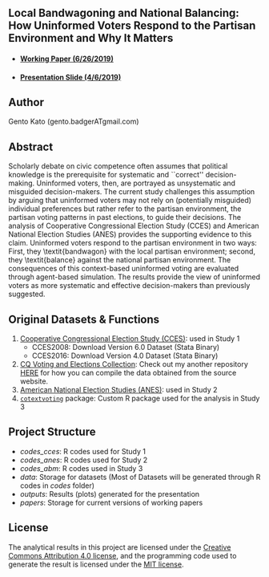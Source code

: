 ## Local Bandwagoning and National Balancing: How Uninformed Voters Respond to the Partisan Environment and Why It Matters

* #### [Working Paper (6/26/2019)](papers/Kato2019loba_v11.pdf)
* #### [Presentation Slide (4/6/2019)](slides/Uninformed_Choice_slide_latest.pdf)

## Author
Gento Kato (gento.badgerATgmail.com)

## Abstract 
Scholarly debate on civic competence often assumes that political knowledge is the prerequisite for systematic and ``correct'' decision-making. Uninformed voters, then, are portrayed as unsystematic and misguided decision-makers. The current study challenges this assumption by arguing that uninformed voters may not rely on (potentially misguided) individual preferences but rather refer to the partisan environment, the partisan voting patterns in past elections, to guide their decisions. The analysis of Cooperative Congressional Election Study (CCES) and American National Election Studies (ANES) provides the supporting evidence to this claim. Uninformed voters respond to the partisan environment in two ways: First, they \textit{bandwagon} with the local partisan environment; second, they \textit{balance} against the national partisan environment. The consequences of this context-based uninformed voting are evaluated through agent-based simulation. The results provide the view of uninformed voters as more systematic and effective decision-makers than previously suggested.

## Original Datasets & Functions

1. [Cooperative Congressional Election Study (CCES)](https://cces.gov.harvard.edu): used in Study 1
   * CCES2008: Download Version 6.0 Dataset (Stata Binary)
   * CCES2016: Download Version 4.0 Dataset (Stata Binary) 
2. [CQ Voting and Elections Collection](http://library.cqpress.com/elections/): Check out my another repository [HERE](https://github.com/gentok/cqvec) for how you can compile the data obtained from the source website.
3. [American National Election Studies (ANES)](https://electionstudies.org): used in Study 2
4. [<code>cotextvoting</code>](https://gentok.github.io/contextvoting/) package: Custom R package used for the analysis in Study 3

<!-- ## Generate Datasets for the Analysis

1. **Set Data Path**: Modify <code>[import_data.R](codes_cces/import_data.R)</code>. Define paths to relevant original datasets and execute the file.
2. **Generate CCES08 Datasets**: Execute <code>[CCES08_data1.R](codes_cces/CCES08_data1.R)</code>, <code>[CCES08_data2.R](codes_cces/CCES08_data2.R)</code>, and <code>[CCES08_data3.R](codes_cces/CCES08_data3.R)</code> in the respective order.
3. **Generate CCES16 Datasets**: Execute <code>[CCES16_data1.R](codes/CCES16_data1.R)</code>, <code>[CCES16_data2.R](codes/CCES16_data2.R)</code>, and <code>[CCES16_data3.R](codes/CCES16_data3.R)</code> in the respective order.

## Analysis Codes

* <code>[CCES_analysis0_functions.R](codes/CCES_analysis0_functions.R)</code>: Containing functions and resources used in analysis.
* <code>[CCES08_analysis1.R](codes/CCES08_analysis1.R)</code>: Run logistic regression using CCES08 data.
* <code>[CCES08_analysis2.R](codes/CCES08_analysis2.R)</code>: Make prediction using CCES08 data.
* <code>[CCES16_analysis1.R](codes/CCES16_analysis1.R)</code>: Run logistic regression using CCES16 data.
* <code>[CCES16_analysis2.R](codes/CCES16_analysis2.R)</code>: Make prediction using CCES16 data.
* <code>[CCES_analysis1.R](codes/CCES_analysis1.R)</code>: Combining estimation results from <code>[CCES08_analysis1.R](codes/CCES08_analysis1.R)</code> and <code>[CCES16_analysis1.R](codes/CCES16_analysis1.R)</code>.
* <code>[CCES_descriptives2.R](codes/CCES_descriptives2.R)</code>: Export descriptive statistics.
* <code>[CCES_pvi_mapping.R](codes/CCES_pvi_mapping.R)</code>: Map social information to the map of America. Used for slides.
* <code>[CCES_analysis_slide.R](codes/CCES_analysis_slide.R)</code>: Exporting figures for slides. -->

## Project Structure

 * *codes_cces*: R codes used for Study 1
 * *codes_anes*: R codes used for Study 2
 * *codes_abm*: R codes used in Study 3
 * *data*: Storage for datasets (Most of Datasets will be generated through R codes in *codes* folder)
 * *outputs*: Results (plots) generated for the presentation
 * *papers*: Storage for current versions of working papers

## License 

The analytical results in this project are licensed under the [Creative Commons Attribution 4.0 license](https://choosealicense.com/licenses/cc-by-4.0/), and the programming code used to generate the result is licensed under the [MIT license](https://choosealicense.com/licenses/mit/).